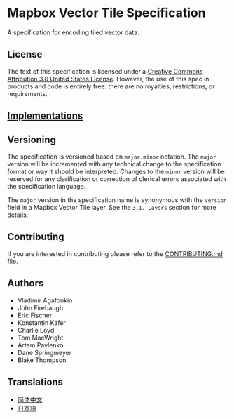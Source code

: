 # Mapbox Vector Tile Specification

A specification for encoding tiled vector data.

## License

The text of this specification is licensed under a
[Creative Commons Attribution 3.0 United States License](http://creativecommons.org/licenses/by/3.0/us/).
However, the use of this spec in products and code is entirely free:
there are no royalties, restrictions, or requirements.

## [Implementations](https://github.com/mapbox/awesome-vector-tiles)

## Versioning

The specification is versioned based on `major.minor` notation. The `major` version will be incremented with any technical change to the specification format or way it should be interpreted. Changes to the `minor` version will be reserved for any clarification or correction of clerical errors associated with the specification language.

The `major` version in the specification name is synonymous with the `version` field in a Mapbox Vector Tile layer. See the `3.1. Layers` section for more details.


## Contributing

If you are interested in contributing please refer to the [CONTRIBUTING.md](CONTRIBUTING.md) file.

## Authors

* Vladimir Agafonkin
* John Firebaugh
* Eric Fischer
* Konstantin Käfer
* Charlie Loyd
* Tom MacWright
* Artem Pavlenko
* Dane Springmeyer
* Blake Thompson

## Translations

* [简体中文](https://github.com/jingsam/vector-tile-spec/blob/master/2.1/README_zh.md)
* [日本語](https://github.com/madefor/vector-tile-spec/blob/master/2.1/README.md)
